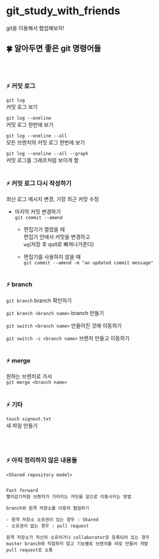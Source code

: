 # git_study_with_friends

git을 이용해서 협업해보자!

## 🍀 알아두면 좋은 git 명령어들

</br>
</br>

### ⚡ 커밋 로그

`git log`</br>
커밋 로그 보기

`git log --oneline`</br>
커밋 로그 한번에 보기

`git log --oneline --all`</br>
모든 브렌치의 커밋 로그 한번에 보기

`git log --oneline --all --graph`</br>
커밋 로그를 그래프처럼 보이게 함
</br>
</br>

### ⚡ 커밋 로그 다시 작성하기

최신 로그 메시지 변경, 가장 최근 커밋 수정

- 마지막 커밋 변경하기<br/>
  `git commit --amend`<br/>

  - 편집기가 열렸을 때<br/>
    편집기 안에서 커밋을 변경하고 <br/>
    `wq`(저장 후 quit로 빠져나가준다)

  - 편집기를 사용하지 않을 때<br/>
    `git commit --amend -m "an updated commit message"`
    </br>
    </br>

### ⚡ branch

`git branch`
branch 확인하기

`git branch <branch name>`
branch 만들기

`git switch <branch name>`
만들어진 것에 이동하기

`git switch -c <branch name>`
브랜치 만들고 이동하기
</br>
</br>

### ⚡ merge

원하는 브렌치로 가서</br>
`git merge <branch name>`
</br>
</br>

### ⚡ 기타

`touch signout.txt`</br>
새 파일 만들기

</br>
</br>

### ⚡ 아직 정리하지 않은 내용들

```
<Shared repository model>


Fast forward
빨리감기처럼 브랜치가 가리키는 커밋을 앞으로 이동시키는 방법

branch와 원격 저장소를 이용히 협업하기

- 원격 저장소 소유권이 있는 경우 : Shared
- 소유권이 없는 경우 : pull request

원격 저장소가 자신의 소유이거나 collaborator로 등록되어 있는 경우
master branch에 직접하지 않고 기능별로 브랜치를 따로 만들어 개발
pull request로 소통
```
